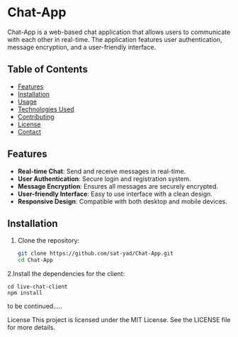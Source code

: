 # Chat-App

Chat-App is a web-based chat application that allows users to communicate with each other in real-time. The application features user authentication, message encryption, and a user-friendly interface.

## Table of Contents

- [Features](#features)
- [Installation](#installation)
- [Usage](#usage)
- [Technologies Used](#technologies-used)
- [Contributing](#contributing)
- [License](#license)
- [Contact](#contact)

## Features

- **Real-time Chat**: Send and receive messages in real-time.
- **User Authentication**: Secure login and registration system.
- **Message Encryption**: Ensures all messages are securely encrypted.
- **User-friendly Interface**: Easy to use interface with a clean design.
- **Responsive Design**: Compatible with both desktop and mobile devices.

## Installation

1. Clone the repository:

   ```bash
   git clone https://github.com/sat-yad/Chat-App.git
   cd Chat-App
2.Install the dependencies for the client:

	cd live-chat-client
	npm install

 
to be continued.....




License
This project is licensed under the MIT License. See the LICENSE file for more details.
